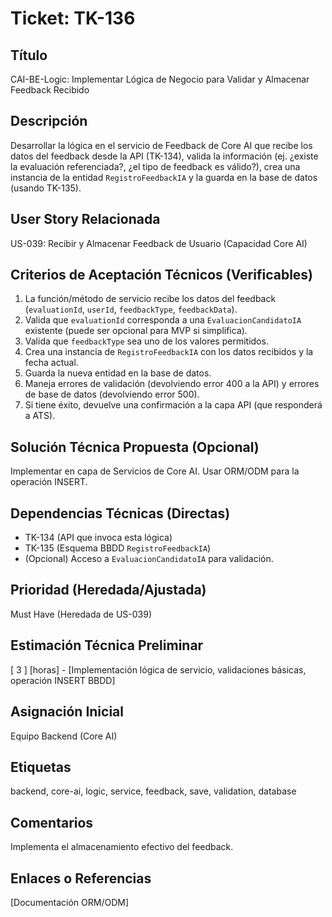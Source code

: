 # Ticket: TK-136

## Título
CAI-BE-Logic: Implementar Lógica de Negocio para Validar y Almacenar Feedback Recibido

## Descripción
Desarrollar la lógica en el servicio de Feedback de Core AI que recibe los datos del feedback desde la API (TK-134), valida la información (ej. ¿existe la evaluación referenciada?, ¿el tipo de feedback es válido?), crea una instancia de la entidad `RegistroFeedbackIA` y la guarda en la base de datos (usando TK-135).

## User Story Relacionada
US-039: Recibir y Almacenar Feedback de Usuario (Capacidad Core AI)

## Criterios de Aceptación Técnicos (Verificables)
1.  La función/método de servicio recibe los datos del feedback (`evaluationId`, `userId`, `feedbackType`, `feedbackData`).
2.  Valida que `evaluationId` corresponda a una `EvaluacionCandidatoIA` existente (puede ser opcional para MVP si simplifica).
3.  Valida que `feedbackType` sea uno de los valores permitidos.
4.  Crea una instancia de `RegistroFeedbackIA` con los datos recibidos y la fecha actual.
5.  Guarda la nueva entidad en la base de datos.
6.  Maneja errores de validación (devolviendo error 400 a la API) y errores de base de datos (devolviendo error 500).
7.  Si tiene éxito, devuelve una confirmación a la capa API (que responderá a ATS).

## Solución Técnica Propuesta (Opcional)
Implementar en capa de Servicios de Core AI. Usar ORM/ODM para la operación INSERT.

## Dependencias Técnicas (Directas)
* TK-134 (API que invoca esta lógica)
* TK-135 (Esquema BBDD `RegistroFeedbackIA`)
* (Opcional) Acceso a `EvaluacionCandidatoIA` para validación.

## Prioridad (Heredada/Ajustada)
Must Have (Heredada de US-039)

## Estimación Técnica Preliminar
[ 3 ] [horas] - [Implementación lógica de servicio, validaciones básicas, operación INSERT BBDD]

## Asignación Inicial
Equipo Backend (Core AI)

## Etiquetas
backend, core-ai, logic, service, feedback, save, validation, database

## Comentarios
Implementa el almacenamiento efectivo del feedback.

## Enlaces o Referencias
[Documentación ORM/ODM]